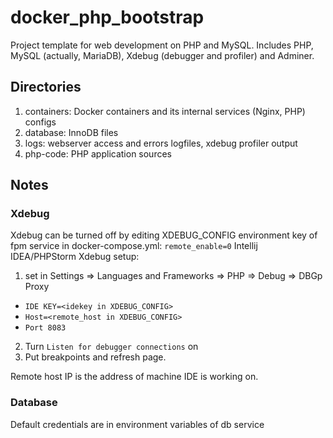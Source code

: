 # docker_php_bootstrap
Project template for web development on PHP and MySQL.
Includes PHP, MySQL (actually, MariaDB), Xdebug (debugger and profiler) and Adminer.

## Directories
1. containers: Docker containers and its internal services (Nginx, PHP) configs
2. database: InnoDB files
3. logs: webserver access and errors logfiles, xdebug profiler output
4. php-code: PHP application sources

## Notes
### Xdebug 
Xdebug can be turned off by editing XDEBUG_CONFIG environment key of fpm service 
in docker-compose.yml: ```remote_enable=0```
Intellij IDEA/PHPStorm Xdebug setup:
1. set in Settings => Languages and Frameworks => PHP => Debug => DBGp Proxy 
- `IDE KEY=<idekey in XDEBUG_CONFIG>`
- `Host=<remote_host in XDEBUG_CONFIG>`
- `Port 8083`
2. Turn `Listen for debugger connections` on
3. Put breakpoints and refresh page.

Remote host IP is the address of machine IDE is working on.        

### Database
Default credentials are in environment variables of db service
  
